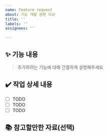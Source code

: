 ```yaml
---
name: Feature request
about: 기능 개발 관련 이슈
title: ''
labels: ''
assignees: ''

---
```


## ✨ 기능 내용

>  추가하려는 기능에 대해 간결하게 설명해주세요

## ✔️ 작업 상세 내용

- [ ] TODO
- [ ] TODO
- [ ] TODO

## 📚 참고할만한 자료(선택)
